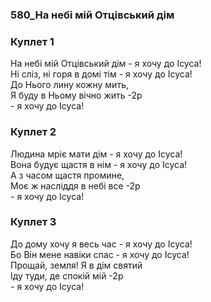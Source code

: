 ### 580_На небі мій Отцівський дім
### Куплет 1
На небі мій Отцівський дім - я хочу до Ісуса! <br/>Ні сліз, ні горя в домі тім - я хочу до Ісуса!<br/>До Нього лину кожну мить, <br/>Я буду в Ньому вічно жить -2р<br/>- я хочу до Ісуса!
### Куплет 2
Людина мріє мати дім - я хочу до Ісуса! <br/>Вона будує щастя в нім - я хочу до Ісуса! <br/>А з часом щастя промине,<br/>Моє ж насліддя в небі все -2р<br/>- я хочу до Ісуса!
### Куплет 3
До дому хочу я весь час - я хочу до Ісуса!<br/>Бо Він мене навіки спас - я хочу до Ісуса! <br/>Прощай, земля! Я в дім святий<br/>Іду туди, де спокій мій -2р<br/>- я хочу до Ісуса!
